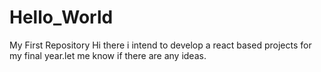 # Hello_World
My First Repository
Hi there i intend to develop a react based projects for my final year.let me know if there are any ideas.
